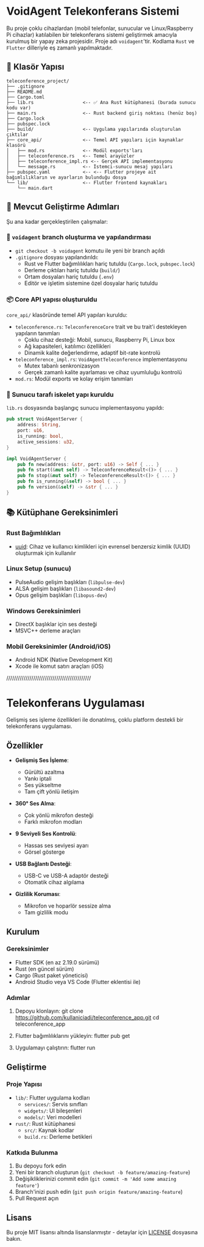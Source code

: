 # VoidAgent Telekonferans Sistemi

Bu proje çoklu cihazlardan (mobil telefonlar, sunucular ve Linux/Raspberry Pi cihazlar) katılabilen bir telekonferans sistemi geliştirmek amacıyla kurulmuş bir yapay zeka projesidir. Proje adı `voidagent`'tir. Kodlama `Rust` ve `Flutter` dilleriyle eş zamanlı yapılmaktadır.

## 📁 Klasör Yapısı

```
teleconference_project/
├── .gitignore
├── README.md
├── Cargo.toml
├── lib.rs                  <-- ✅ Ana Rust kütüphanesi (burada sunucu kodu var)
├── main.rs                 <-- Rust backend giriş noktası (henüz boş)
├── Cargo.lock
├── pubspec.lock
├── build/                  <-- Uygulama yapılarında oluşturulan çıktılar
├── core_api/               <-- Temel API yapıları için kaynaklar klasörü
│   ├── mod.rs              <-- Modül exports'ları
│   ├── teleconference.rs   <-- Temel arayüzler
│   ├── teleconference_impl.rs <-- Gerçek API implementasyonu
│   └── message.rs          <-- İstemci-sunucu mesaj yapıları
├── pubspec.yaml            <-- <-- Flutter projeye ait bağımlılıkların ve ayarların bulunduğu dosya
└── lib/                    <-- Flutter frontend kaynakları
    └── main.dart
```

## 🚀 Mevcut Geliştirme Adımları

Şu ana kadar gerçekleştirilen çalışmalar:

### 🌳 `voidagent` branch oluşturma ve yapılandırması
- `git checkout -b voidagent` komutu ile yeni bir branch açıldı
- `.gitignore` dosyası yapılandırıldı:
  - Rust ve Flutter bağımlılıkları hariç tutuldu (`Cargo.lock`, `pubspec.lock`)
  - Derleme çıktıları hariç tutuldu (`build/`)
  - Ortam dosyaları hariç tutuldu (`.env`)
  - Editör ve işletim sistemine özel dosyalar hariç tutuldu

### 📦 Core API yapısı oluşturuldu

`core_api/` klasöründe temel API yapıları kuruldu:
- `teleconference.rs`: `TeleconferenceCore` trait ve bu trait'i destekleyen yapıların tanımları
  - Çoklu cihaz desteği: Mobil, sunucu, Raspberry Pi, Linux box
  - Ağ kapasiteleri, katılımcı özellikleri
  - Dinamik kalite değerlendirme, adaptif bit-rate kontrolü
- `teleconference_impl.rs`: `VoidAgentTeleconference` implementasyonu
  - Mutex tabanlı senkronizasyon
  - Gerçek zamanlı kalite ayarlaması ve cihaz uyumluluğu kontrolü
- `mod.rs`: Modül exports ve kolay erişim tanımları

### 🏢 Sunucu tarafı iskelet yapı kuruldu

`lib.rs` dosyasında başlangıç sunucu implementasyonu yapıldı:
```rust
pub struct VoidAgentServer {
    address: String,
    port: u16,
    is_running: bool,
    active_sessions: u32,
}

impl VoidAgentServer {
    pub fn new(address: &str, port: u16) -> Self { ... }
    pub fn start(&mut self) -> TeleconferenceResult<()> { ... }
    pub fn stop(&mut self) -> TeleconferenceResult<()> { ... }
    pub fn is_running(&self) -> bool { ... }
    pub fn version(&self) -> &str { ... }
}
```

## 📚 Kütüphane Gereksinimleri

### Rust Bağımlılıkları
- [uuid](https://crates.io/crates/uuid): Cihaz ve kullanıcı kimlikleri için evrensel benzersiz kimlik (UUID) oluşturmak için kullanılır

### Linux Setup (sunucu)
- PulseAudio gelişim başlıkları (`libpulse-dev`)
- ALSA gelişim başlıkları (`libasound2-dev`)
- Opus gelişim başlıkları (`libopus-dev`)

### Windows Gereksinimleri
- DirectX başlıklar için ses desteği
- MSVC++ derleme araçları

### Mobil Gereksinimler (Android/iOS)
- Android NDK (Native Development Kit)
- Xcode ile komut satırı araçları (iOS)

////////////////////////////////////////////

# Telekonferans Uygulaması

Gelişmiş ses işleme özellikleri ile donatılmış, çoklu platform destekli bir telekonferans uygulaması.

## Özellikler

- **Gelişmiş Ses İşleme**:
  - Gürültü azaltma
  - Yankı iptali
  - Ses yükseltme
  - Tam çift yönlü iletişim

- **360° Ses Alma**:
  - Çok yönlü mikrofon desteği
  - Farklı mikrofon modları

- **9 Seviyeli Ses Kontrolü**:
  - Hassas ses seviyesi ayarı
  - Görsel gösterge

- **USB Bağlantı Desteği**:
  - USB-C ve USB-A adaptör desteği
  - Otomatik cihaz algılama

- **Gizlilik Koruması**:
  - Mikrofon ve hoparlör sessize alma
  - Tam gizlilik modu

## Kurulum

### Gereksinimler

- Flutter SDK (en az 2.19.0 sürümü)
- Rust (en güncel sürüm)
- Cargo (Rust paket yöneticisi)
- Android Studio veya VS Code (Flutter eklentisi ile)

### Adımlar

1. Depoyu klonlayın:
git clone https://github.com/kullaniciadi/teleconference_app.git
cd teleconference_app


2. Flutter bağımlılıklarını yükleyin:
flutter pub get


3. Uygulamayı çalıştırın:
flutter run


## Geliştirme

### Proje Yapısı

- `lib/`: Flutter uygulama kodları
  - `services/`: Servis sınıfları
  - `widgets/`: UI bileşenleri
  - `models/`: Veri modelleri
- `rust/`: Rust kütüphanesi
  - `src/`: Kaynak kodlar
  - `build.rs`: Derleme betikleri

### Katkıda Bulunma

1. Bu depoyu fork edin
2. Yeni bir branch oluşturun (`git checkout -b feature/amazing-feature`)
3. Değişikliklerinizi commit edin (`git commit -m 'Add some amazing feature'`)
4. Branch'inizi push edin (`git push origin feature/amazing-feature`)
5. Pull Request açın

## Lisans

Bu proje MIT lisansı altında lisanslanmıştır - detaylar için [LICENSE](LICENSE) dosyasına bakın.

